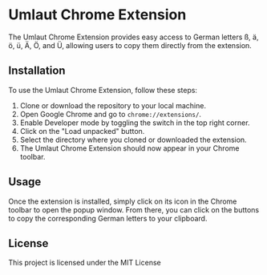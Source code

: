 # Umlaut Chrome Extension

The Umlaut Chrome Extension provides easy access to German letters ß, ä, ö, ü, Ä, Ö, and Ü, allowing users to copy them directly from the extension.

## Installation

To use the Umlaut Chrome Extension, follow these steps:

1. Clone or download the repository to your local machine.
2. Open Google Chrome and go to `chrome://extensions/`.
3. Enable Developer mode by toggling the switch in the top right corner.
4. Click on the "Load unpacked" button.
5. Select the directory where you cloned or downloaded the extension.
6. The Umlaut Chrome Extension should now appear in your Chrome toolbar.

## Usage

Once the extension is installed, simply click on its icon in the Chrome toolbar to open the popup window. From there, you can click on the buttons to copy the corresponding German letters to your clipboard.

## License

This project is licensed under the MIT License
